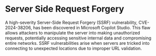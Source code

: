 # Server Side Request Forgery 

A high-severity Server-Side Request Forgery (SSRF) vulnerability, CVE-2024-38206, has been discovered in Microsoft Copilot Studio. 
This flaw allows attackers to manipulate the server into making unauthorized requests, potentially accessing sensitive internal data and compromising entire networks. 
SSRF vulnerabilities arise when servers are tricked into connecting to unexpected locations due to improper URL validation.
